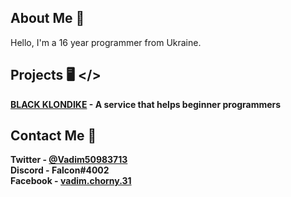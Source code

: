 ## About Me 📝
Hello, I'm a  16 year programmer from Ukraine.

## Projects 🖥️ </>

**[BLACK KLONDIKE](https://github.com/VadimChorrny/VadimChorrny.github.io) - A service that helps beginner programmers** <br>

## Contact Me 📱
**Twitter  - [@Vadim50983713](https://twitter.com/Vadim50983713)** <br>
**Discord  - Falcon#4002** <br>
**Facebook - [vadim.chorny.31](https://www.facebook.com/vadim.chorny.31/)** <br>
